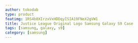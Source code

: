 ```yaml
---
author: tokodab
type: product
featimg: 1RS4b0XIrzxVxHDDqyISIA19FNeX2gVW1
title: Justice League Original Logo Samsung Galaxy S9 Case
tags: [samsung, galaxy, s9]
category: [samsung]
---
```


